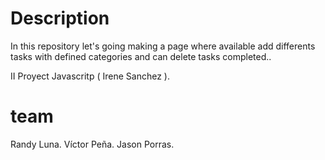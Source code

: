 # Description
In this repository let's going making a page where available add differents tasks with defined categories and can delete tasks completed..

II Proyect Javascritp ( Irene Sanchez ).

# team
Randy Luna. 
Víctor Peña. 
Jason Porras.